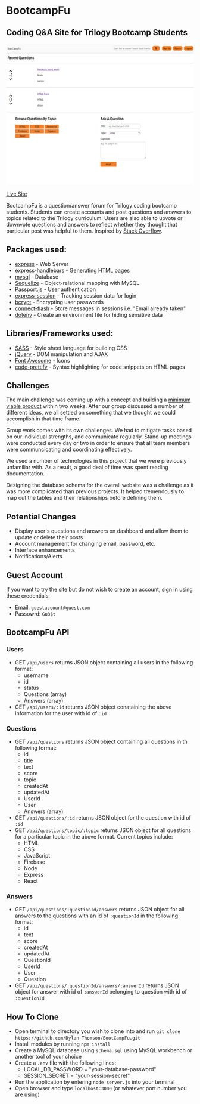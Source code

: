 # BootcampFu

## Coding Q&A Site for Trilogy Bootcamp Students

![Screenshot](public/images/BCF.png)

[Live Site](https://nameless-eyrie-66645.herokuapp.com/)

BootcampFu is a question/answer forum for Trilogy coding bootcamp students. Students can create accounts and post questions and answers to topics related to the Trilogy curriculum. Users are also able to upvote or downvote questions and answers to reflect whether they thought that particular post was helpful to them. Inspired by [Stack Overflow](https://stackoverflow.com/).

## Packages used: 
* [express](https://www.npmjs.com/package/express) - Web Server
* [express-handlebars](https://www.npmjs.com/package/express-handlebars) - Generating HTML pages
* [mysql](https://www.npmjs.com/package/mysql) - Database
* [Sequelize](http://docs.sequelizejs.com/) - Object-relational mapping with MySQL
* [Passport.js](http://www.passportjs.org/) - User authentication
* [express-session](https://www.npmjs.com/package/express-session) - Tracking session data for login
* [bcrypt](https://www.npmjs.com/package/bcrypt) - Encrypting user passwords
* [connect-flash](https://www.npmjs.com/package/connect-flash) - Store messages in sessions i.e. "Email already taken"
* [dotenv](https://www.npmjs.com/package/dotenv) - Create an environment file for hiding sensitive data

## Libraries/Frameworks used:
* [SASS](https://sass-lang.com/) - Style sheet language for building CSS
* [jQuery](https://jquery.com/) - DOM manipulation and AJAX
* [Font Awesome](https://fontawesome.com/) - Icons
* [code-prettify](https://github.com/google/code-prettify) - Syntax highlighting for code snippets on HTML pages

## Challenges
The main challenge was coming up with a concept and building a [minimum viable product](https://en.wikipedia.org/wiki/Minimum_viable_product) within two weeks. After our group discussed a number of different ideas, we all settled on something that we thought we could accomplish in that time frame.

Group work comes with its own challenges. We had to mitigate tasks based on our individual strengths, and communicate regularly. Stand-up meetings were conducted every day or two in order to ensure that all team members were communcicating and coordinating effectively. 

We used a number of technologies in this project that we were previously unfamiliar with. As a result, a good deal of time was spent reading documentation.

Designing the database schema for the overall website was a challenge as it was more complicated than previous projects. It helped tremendously to map out the tables and their relationships before defining them.

## Potential Changes
* Display user's questions and answers on dashboard and allow them to update or delete their posts
* Account management for changing email, password, etc.
* Interface enhancements
* Notifications/Alerts

## Guest Account
If you want to try the site but do not wish to create an account, sign in using these credentials:
* Email: `guestaccount@guest.com`
* Passowrd: `Gu3$t`

## BootcampFu API
### Users
* GET `/api/users` returns JSON object containing all users in the following format:
   * username
   * id
   * status
   * Questions (array)
   * Answers (array)
 * GET `/api/users/:id` returns JSON object conataining the above information for the user with id of `:id`
 
 ### Questions
 * GET `/api/questions` returns JSON object containing all questions in th following format:
   * id
   * title
   * text
   * score
   * topic
   * createdAt
   * updatedAt
   * UserId
   * User
   * Answers (array)
 * GET `/api/questions/:id` returns JSON object for the question with id of `:id`
 * GET `/api/questions/topic/:topic` returns JSON object for all questions for a particular topic in the above format. Current topics include:
   * HTML
   * CSS
   * JavaScript
   * Firebase
   * Node
   * Express
   * React
### Answers
* GET `/api/questions/:questionId/answers` returns JSON object for all answers to the questions with an id of `:questionId` in the following format:
   * id
   * text
   * score
   * createdAt
   * updatedAt
   * QuestionId
   * UserId
   * User
   * Question
* GET `/api/questions/:questionId/answers/:answerId` returns JSON object for answer with id of `:answerId` belonging to question with id of `:questionId`

## How To Clone
* Open terminal to directory you wish to clone into and run `git clone https://github.com/Dylan-Thomson/BootCampFu.git`
* Install modules by running `npm install`
* Create a MySQL database using `schema.sql` using MySQL workbench or another tool of your choice
* Create a `.env` file with the following lines:
    * LOCAL_DB_PASSWORD = "your-database-password"
    * SESSION_SECRET = "your-session-secret"
* Run the application by entering `node server.js` into your terminal
* Open browser and type `localhost:3000` (or whatever port number you are using)
